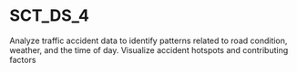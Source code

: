 # SCT_DS_4
Analyze traffic accident data to identify patterns related to road condition, weather, and the time of day. Visualize accident hotspots and contributing factors

